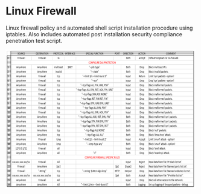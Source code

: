 # Linux Firewall
Linux firewall policy and automated shell script installation procedure using iptables. Also includes automated post installation security compliance penetration test script.

![Screenshot](Iptables.png)


